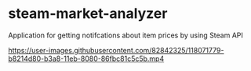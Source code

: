 # steam-market-analyzer
 Application for getting notifcations about item prices by using Steam API

https://user-images.githubusercontent.com/82842325/118071779-b8214d80-b3a8-11eb-8080-86fbc81c5c5b.mp4

